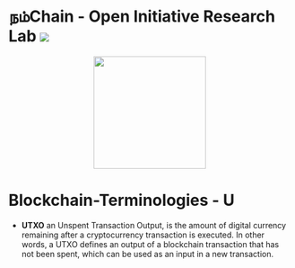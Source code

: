 # நம்Chain - Open Initiative Research Lab ![](https://img.shields.io/badge/Project-Nam-ff69b4.svg)

<p align="center">
<img src="https://1.bp.blogspot.com/-0SArWfduw68/XkxV8EmBBcI/AAAAAAAAABw/h9aWSWbm0J4kilgn3xddzQ3PdoP-e3RZgCLcBGAsYHQ/s1600/SAVE_20200127_132431.jpg" width="200" align="center">
</p>  

# Blockchain-Terminologies - U

- <b>UTXO</b> an Unspent Transaction Output, is the amount of digital currency remaining after a cryptocurrency transaction is executed. In other words, a UTXO defines an output of a blockchain transaction that has not been spent, which can be used as an input in a new transaction.
